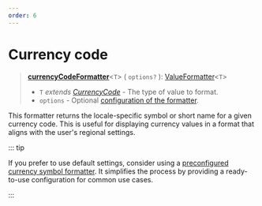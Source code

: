 ```yaml
---
order: 6
---
```


# Currency code <Badge type="info" text="@localizer/format-number" />

> **[currencyCodeFormatter](../../../api/_localizer/format-number/currencyCodeFormatter/index.md)**<`T`> ( `options?` ): [ValueFormatter](../../index.md#valueformatter-t)<`T`>
>
> - `T` _extends [CurrencyCode](../../../api/_localizer/format-number/CurrencyCode/index.md)_ - The type of value to format.
> - `options` - Optional [configuration of the formatter](../options/index.md).

This formatter returns the locale-specific symbol or short name for a given currency code. This is useful for displaying currency values in a format that aligns with the user's regional settings.

::: tip

If you prefer to use default settings, consider using a [preconfigured currency symbol formatter](../../preconfigured-formatters/display-names/currency-symbol.md). It simplifies the process by providing a ready-to-use configuration for common use cases.

:::
